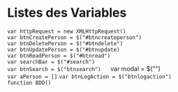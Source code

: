 # Listes des Variables
`var httpRequest = new XMLHttpRequest()`  
`var btnCreatePerson = $("#btncreateperson")`  
`var btnDeletePerson = $("#btndelete")`  
`var btnUpdatePerson = $("#btnupdate)`  
`var btnReadPerson = $("#btnread")`  
`var searchBar = $("#search")`  
`var btnSearch = $("btnsearch")  
`var modal = $("")  
`var aPerson = []`
`var btnLogAction = $("btnlogaction")`  
`function BDD()`  
